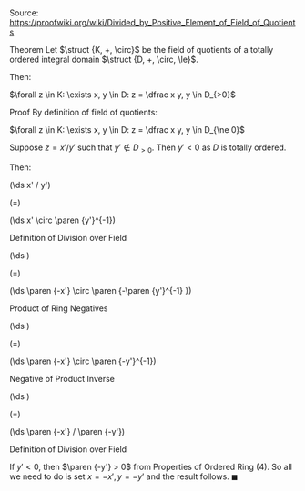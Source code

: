 # 

Source: https://proofwiki.org/wiki/Divided_by_Positive_Element_of_Field_of_Quotients

Theorem
Let $\struct {K, +, \circ}$ be the field of quotients of a totally ordered integral domain $\struct {D, +, \circ, \le}$.

Then:

$\forall z \in K: \exists x, y \in D: z = \dfrac x y, y \in D_{>0}$


Proof
By definition of field of quotients:

$\forall z \in K: \exists x, y \in D: z = \dfrac x y, y \in D_{\ne 0}$

Suppose $z = x' / y'$ such that $y' \notin D_{>0}$.
Then $y' < 0$ as $D$ is totally ordered.

Then:














\(\ds x' / y'\)

\(=\)







\(\ds x' \circ \paren {y'}^{-1}\)





Definition of Division over Field














\(\ds \)

\(=\)







\(\ds \paren {-x'} \circ \paren {-\paren {y'}^{-1} }\)





Product of Ring Negatives














\(\ds \)

\(=\)







\(\ds \paren {-x'} \circ \paren {-y'}^{-1}\)





Negative of Product Inverse














\(\ds \)

\(=\)







\(\ds \paren {-x'} / \paren {-y'}\)





Definition of Division over Field




If $y' < 0$, then $\paren {-y'} > 0$ from Properties of Ordered Ring $(4)$.
So all we need to do is set $x = -x', y = -y'$ and the result follows.
$\blacksquare$





